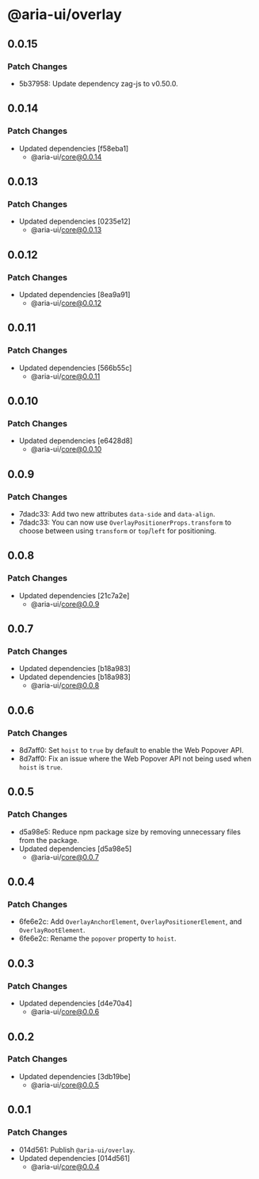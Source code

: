 # @aria-ui/overlay

## 0.0.15

### Patch Changes

- 5b37958: Update dependency zag-js to v0.50.0.

## 0.0.14

### Patch Changes

- Updated dependencies [f58eba1]
  - @aria-ui/core@0.0.14

## 0.0.13

### Patch Changes

- Updated dependencies [0235e12]
  - @aria-ui/core@0.0.13

## 0.0.12

### Patch Changes

- Updated dependencies [8ea9a91]
  - @aria-ui/core@0.0.12

## 0.0.11

### Patch Changes

- Updated dependencies [566b55c]
  - @aria-ui/core@0.0.11

## 0.0.10

### Patch Changes

- Updated dependencies [e6428d8]
  - @aria-ui/core@0.0.10

## 0.0.9

### Patch Changes

- 7dadc33: Add two new attributes `data-side` and `data-align`.
- 7dadc33: You can now use `OverlayPositionerProps.transform` to choose between using `transform` or `top`/`left` for positioning.

## 0.0.8

### Patch Changes

- Updated dependencies [21c7a2e]
  - @aria-ui/core@0.0.9

## 0.0.7

### Patch Changes

- Updated dependencies [b18a983]
- Updated dependencies [b18a983]
  - @aria-ui/core@0.0.8

## 0.0.6

### Patch Changes

- 8d7aff0: Set `hoist` to `true` by default to enable the Web Popover API.
- 8d7aff0: Fix an issue where the Web Popover API not being used when `hoist` is `true`.

## 0.0.5

### Patch Changes

- d5a98e5: Reduce npm package size by removing unnecessary files from the package.
- Updated dependencies [d5a98e5]
  - @aria-ui/core@0.0.7

## 0.0.4

### Patch Changes

- 6fe6e2c: Add `OverlayAnchorElement`, `OverlayPositionerElement`, and `OverlayRootElement`.
- 6fe6e2c: Rename the `popover` property to `hoist`.

## 0.0.3

### Patch Changes

- Updated dependencies [d4e70a4]
  - @aria-ui/core@0.0.6

## 0.0.2

### Patch Changes

- Updated dependencies [3db19be]
  - @aria-ui/core@0.0.5

## 0.0.1

### Patch Changes

- 014d561: Publish `@aria-ui/overlay`.
- Updated dependencies [014d561]
  - @aria-ui/core@0.0.4
